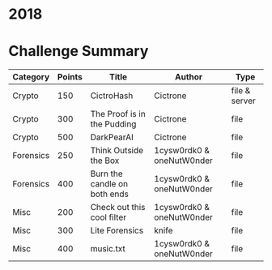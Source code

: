 # 2018

# Challenge Summary
| Category  | Points | Title                        | Author                    | Type          |
|-----------|--------|------------------------------|---------------------------|---------------|
| Crypto    | 150    | CictroHash                   | Cictrone                  | file & server |
| Crypto    | 300    | The Proof is in the Pudding  | Cictrone                  | file          |
| Crypto    | 500    | DarkPearAI                   | Cictrone                  | file          |
| Forensics | 250    | Think Outside the Box        | 1cysw0rdk0 & oneNutW0nder | file          |
| Forensics | 400    | Burn the candle on both ends | 1cysw0rdk0 & oneNutW0nder | file          |
| Misc      | 200    | Check out this cool filter   | 1cysw0rdk0 & oneNutW0nder | file          |
| Misc      | 300    | Lite Forensics               | knife                     | file          |
| Misc      | 400    | music.txt                    | 1cysw0rdk0 & oneNutW0nder | file          |